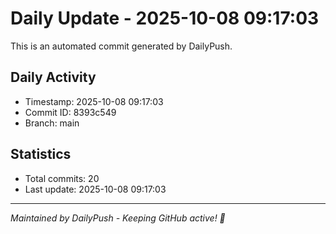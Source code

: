 # Daily Update - 2025-10-08 09:17:03

This is an automated commit generated by DailyPush.

## Daily Activity
- Timestamp: 2025-10-08 09:17:03
- Commit ID: 8393c549
- Branch: main

## Statistics
- Total commits: 20
- Last update: 2025-10-08 09:17:03

---
*Maintained by DailyPush - Keeping GitHub active! 🚀*
